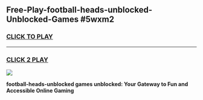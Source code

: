 
## Free-Play-football-heads-unblocked-Unblocked-Games #5wxm2
<h3>
<a href="https://news.freeplayer.one?title=football-heads-unblocked&ref=8M">CLICK TO PLAY</a></h3>
<hr>

<h3>
<a href="https://news.freeplayer.one?title=football-heads-unblocked&ref=8M">CLICK 2 PLAY</a>
  
</h3>

<a href="https://news.freeplayer.one?title=football-heads-unblocked&ref=8M"><img src="https://clearcache.store/games.png"></a>


**football-heads-unblocked games unblocked: Your Gateway to Fun and Accessible Online Gaming**
